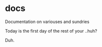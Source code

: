 # docs
Documentation on variouses and sundries


Today is the first day of the rest of your ..huh?

Duh.